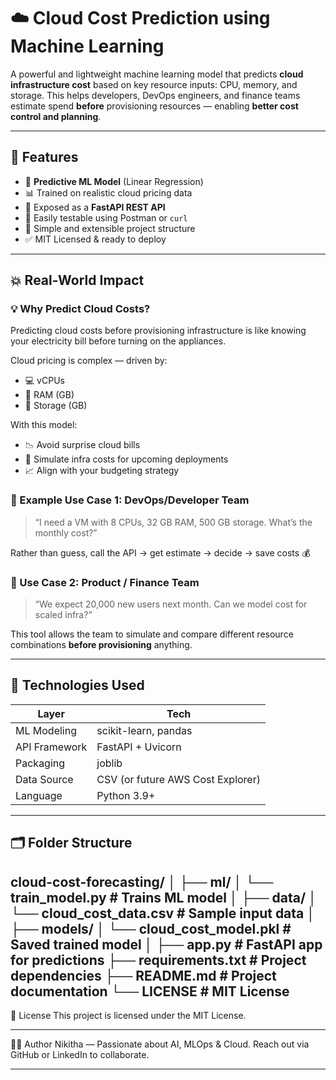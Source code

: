 # ☁️ Cloud Cost Prediction using Machine Learning

A powerful and lightweight machine learning model that predicts **cloud infrastructure cost** based on key resource inputs: CPU, memory, and storage. This helps developers, DevOps engineers, and finance teams estimate spend **before** provisioning resources — enabling **better cost control and planning**.

---

## 🚀 Features

- 🔮 **Predictive ML Model** (Linear Regression)
- 📊 Trained on realistic cloud pricing data
- 🔌 Exposed as a **FastAPI REST API**
- 🧪 Easily testable using Postman or `curl`
- 📁 Simple and extensible project structure
- ✅ MIT Licensed & ready to deploy

---

## 💥 Real-World Impact

### 💡 Why Predict Cloud Costs?

Predicting cloud costs before provisioning infrastructure is like knowing your electricity bill before turning on the appliances.

Cloud pricing is complex — driven by:
- 💻 vCPUs
- 🧠 RAM (GB)
- 💽 Storage (GB)

With this model:
- 📉 Avoid surprise cloud bills
- 🧮 Simulate infra costs for upcoming deployments
- 📈 Align with your budgeting strategy

### 👤 Example Use Case 1: DevOps/Developer Team

> “I need a VM with 8 CPUs, 32 GB RAM, 500 GB storage. What’s the monthly cost?”

Rather than guess, call the API → get estimate → decide → save costs 💰

### 👤 Use Case 2: Product / Finance Team

> “We expect 20,000 new users next month. Can we model cost for scaled infra?”

This tool allows the team to simulate and compare different resource combinations **before provisioning** anything.

---

## 🧠 Technologies Used

| Layer          | Tech                    |
|----------------|-------------------------|
| ML Modeling    | scikit-learn, pandas    |
| API Framework  | FastAPI + Uvicorn       |
| Packaging      | joblib                  |
| Data Source    | CSV (or future AWS Cost Explorer) |
| Language       | Python 3.9+             |

---

## 🗂️ Folder Structure
cloud-cost-forecasting/
│
├── ml/
│   └── train_model.py          # Trains ML model
│
├── data/
│   └── cloud_cost_data.csv     # Sample input data
│
├── models/
│   └── cloud_cost_model.pkl    # Saved trained model
│
├── app.py                      # FastAPI app for predictions
├── requirements.txt            # Project dependencies
├── README.md                   # Project documentation
└── LICENSE                     # MIT License
---
📄 License
This project is licensed under the MIT License.

---
🙋‍♀️ Author
Nikitha — Passionate about AI, MLOps & Cloud.
Reach out via GitHub or LinkedIn to collaborate.

---

